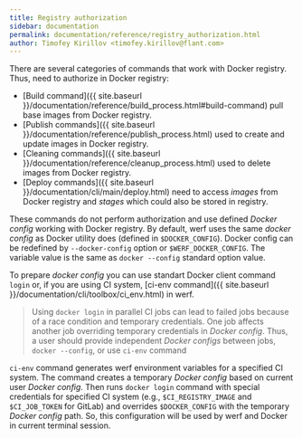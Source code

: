 ```yaml
---
title: Registry authorization
sidebar: documentation
permalink: documentation/reference/registry_authorization.html
author: Timofey Kirillov <timofey.kirillov@flant.com>
---
```


There are several categories of commands that work with Docker registry. 
Thus, need to authorize in Docker registry:

* [Build command]({{ site.baseurl }}/documentation/reference/build_process.html#build-command) pull base images from Docker registry.
* [Publish commands]({{ site.baseurl }}/documentation/reference/publish_process.html) used to create and update images in Docker registry.
* [Cleaning commands]({{ site.baseurl }}/documentation/reference/cleanup_process.html) used to delete images from Docker registry.
* [Deploy commands]({{ site.baseurl }}/documentation/cli/main/deploy.html) need to access _images_ from Docker registry and _stages_ which could also be stored in registry.

These commands do not perform authorization and use defined _Docker config_ working with Docker registry.
By default, werf uses the same _docker config_ as Docker utility does (defined in `$DOCKER_CONFIG`).
Docker config can be redefined by `--docker-config` option or `$WERF_DOCKER_CONFIG`. 
The variable value is the same as `docker --config` standard option value.   

To prepare _docker config_ you can use standart Docker client command `login` or, if you are using CI system, [ci-env command]({{ site.baseurl }}/documentation/cli/toolbox/ci_env.html) in werf. 

> Using `docker login` in parallel CI jobs can lead to failed jobs because of a race condition and temporary credentials.
One job affects another job overriding temporary credentials in _Docker config_. 
Thus, a user should provide independent _Docker configs_ between jobs, `docker --config`, or use `ci-env` command 

`ci-env` command generates werf environment variables for a specified CI system. 
The command creates a temporary _Docker config_ based on current user _Docker config_. 
Then runs `docker login` command with special credentials for specified CI system (e.g., `$CI_REGISTRY_IMAGE` and `$CI_JOB_TOKEN` for GitLab) and overrides `$DOCKER_CONFIG` with the temporary _Docker config_ path. 
So, this configuration will be used by werf and Docker in current terminal session.
